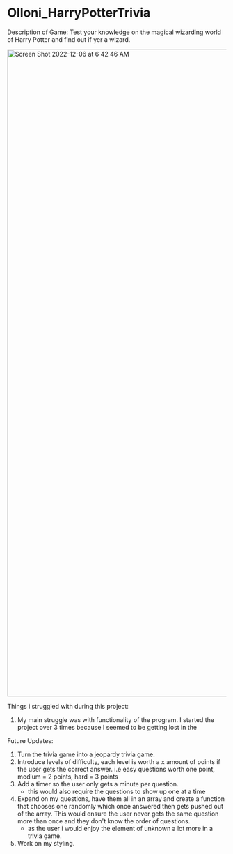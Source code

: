 # Olloni_HarryPotterTrivia
Description of Game: Test your knowledge on the magical wizarding world of Harry Potter and find out if yer a wizard.


<img width="1484" alt="Screen Shot 2022-12-06 at 6 42 46 AM" src="https://user-images.githubusercontent.com/48700021/205920249-418e6160-5909-4744-b103-b6253dabef4d.png">



















Things i struggled with during this project:
1. My main struggle was with functionality of the program. I started the project over 3 times because I seemed to be getting lost in the 

Future Updates:
1. Turn the trivia game into a jeopardy trivia game.
2. Introduce levels of difficulty, each level is worth a x amount of points if the user gets the correct answer.
    i.e easy questions worth one point, medium = 2 points, hard = 3 points
3. Add a timer so the user only gets a minute per question.
    - this would also require the questions to show up one at a time
4. Expand on my questions, have them all in an array and create a function that chooses one randomly which once answered then gets pushed out of the array. This would ensure the user never gets the same question more than once and they don't know the order of questions.
    - as the user i would enjoy the element of unknown a lot more in a trivia game.
5. Work on my styling.
